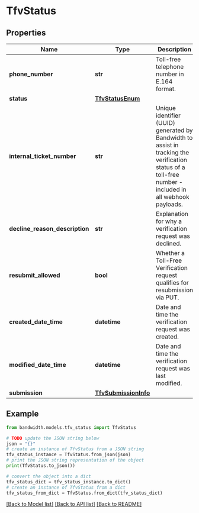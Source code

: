 # TfvStatus


## Properties

Name | Type | Description | Notes
------------ | ------------- | ------------- | -------------
**phone_number** | **str** | Toll-free telephone number in E.164 format. | [optional] 
**status** | [**TfvStatusEnum**](TfvStatusEnum.md) |  | [optional] 
**internal_ticket_number** | **str** | Unique identifier (UUID) generated by Bandwidth to assist in tracking the verification status of a toll-free number - included in all webhook payloads. | [optional] 
**decline_reason_description** | **str** | Explanation for why a verification request was declined. | [optional] 
**resubmit_allowed** | **bool** | Whether a Toll-Free Verification request qualifies for resubmission via PUT. | [optional] 
**created_date_time** | **datetime** | Date and time the verification request was created. | [optional] 
**modified_date_time** | **datetime** | Date and time the verification request was last modified. | [optional] 
**submission** | [**TfvSubmissionInfo**](TfvSubmissionInfo.md) |  | [optional] 

## Example

```python
from bandwidth.models.tfv_status import TfvStatus

# TODO update the JSON string below
json = "{}"
# create an instance of TfvStatus from a JSON string
tfv_status_instance = TfvStatus.from_json(json)
# print the JSON string representation of the object
print(TfvStatus.to_json())

# convert the object into a dict
tfv_status_dict = tfv_status_instance.to_dict()
# create an instance of TfvStatus from a dict
tfv_status_from_dict = TfvStatus.from_dict(tfv_status_dict)
```
[[Back to Model list]](../README.md#documentation-for-models) [[Back to API list]](../README.md#documentation-for-api-endpoints) [[Back to README]](../README.md)


